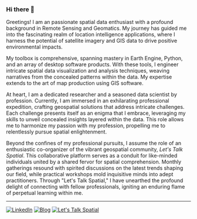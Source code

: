 ### Hi there 👋

Greetings! I am an passionate spatial data enthusiast with a profound background in Remote Sensing and Geomatics. My journey has guided me into the fascinating realm of location intelligence applications, where I harness the potential of satellite imagery and GIS data to drive positive environmental impacts.

My toolbox is comprehensive, spanning mastery in Earth Engine, Python, and an array of desktop software products. With these tools, I engineer intricate spatial data visualization and analysis techniques, weaving narratives from the concealed patterns within the data. My expertise extends to the art of map production using GIS software.

At heart, I am a dedicated researcher and a seasoned data scientist by profession. Currently, I am immersed in an exhilarating professional expedition, crafting geospatial solutions that address intricate challenges. Each challenge presents itself as an enigma that I embrace, leveraging my skills to unveil concealed insights layered within the data. This role allows me to harmonize my passion with my profession, propelling me to relentlessly pursue spatial enlightenment.

Beyond the confines of my professional pursuits, I assume the role of an enthusiastic co-organizer of the vibrant geospatial community, *Let's Talk Spatial*. This collaborative platform serves as a conduit for like-minded individuals united by a shared fervor for spatial comprehension. Monthly gatherings resound with spirited discussions on the latest trends shaping our field, while practical workshops mold inquisitive minds into adept practitioners. Through "Let's Talk Spatial," I have unearthed the profound delight of connecting with fellow professionals, igniting an enduring flame of perpetual learning within me.

---

[![LinkedIn](https://img.shields.io/badge/LinkedIn-Connect-blue?style=for-the-badge&logo=linkedin)](https://www.linkedin.com/in/santhoshm31/)
[![Blog](https://img.shields.io/badge/Blog-Visit-orange?style=for-the-badge&logo=hashnode)](https://santhoshm.hashnode.dev/)
[![Let's Talk Spatial](https://img.shields.io/badge/Let's%20Talk%20Spatial-Visit-green?style=for-the-badge)](https://letstalkspatial.in/)

<!--
**Santhosh-M31/Santhosh-M31** is a ✨ _special_ ✨ repository because its `README.md` (this file) appears on your GitHub profile.

Here are some ideas to get you started:

- 🔭 I’m currently working on ...
- 🌱 I’m currently learning ...
- 👯 I’m looking to collaborate on ...
- 🤔 I’m looking for help with ...
- 💬 Ask me about ...
- 📫 How to reach me: ...
- 😄 Pronouns: ...
- ⚡ Fun fact: ...
-->
